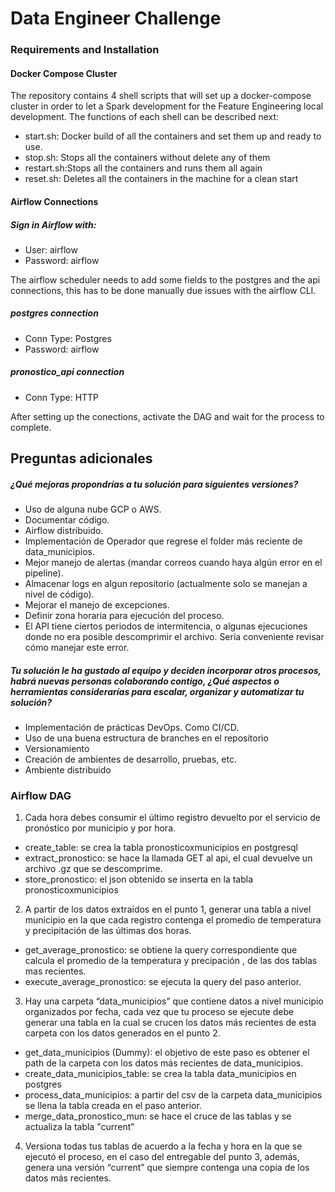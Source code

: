 # Data Engineer Challenge

### Requirements and Installation

#### Docker Compose Cluster

The repository contains 4 shell scripts that will set up a docker-compose 
cluster in order to let a Spark development for the Feature Engineering 
local development. The functions of each shell can be described next:

* start.sh: Docker build of all the containers and set them up and ready to use.
* stop.sh: Stops all the containers without delete any of them
* restart.sh:Stops all the containers and runs them all again
* reset.sh: Deletes all the containers in the machine for a clean start

#### Airflow Connections

##### Sign in Airflow with:
- User: airflow
- Password: airflow

The airflow scheduler needs to add some fields to the 
postgres and the api connections, this has to be done manually due issues
with the airflow CLI.

##### postgres connection
- Conn Type: Postgres
- Password: airflow

##### pronostico_api connection
- Conn Type: HTTP

After setting up the conections, activate the DAG and
wait for the process to complete.

## Preguntas adicionales

##### ¿Qué mejoras propondrías a tu solución para siguientes versiones?

- Uso de alguna nube GCP o AWS.
- Documentar código.
- Airflow distribuido.
- Implementación de Operador que regrese el folder más reciente de data_municipios.
- Mejor manejo de alertas (mandar correos cuando haya algún error en el pipeline).
- Almacenar logs en algun repositorio (actualmente solo se manejan a nivel de código). 
- Mejorar el manejo de excepciones.
- Definir zona horaria para ejecución del proceso.
- El API tiene ciertos periodos de intermitencia, o algunas ejecuciones donde no era posible descomprimir el archivo. Sería conveniente revisar cómo manejar este error.

##### Tu solución le ha gustado al equipo y deciden incorporar otros procesos, habrá nuevas personas colaborando contigo, ¿Qué aspectos o herramientas considerarías para escalar, organizar y automatizar tu solución?

- Implementación de prácticas DevOps. Como CI/CD.
- Uso de una buena estructura de branches en el repositorio
- Versionamiento
- Creación de ambientes de desarrollo, pruebas, etc.
- Ambiente distribuido

### Airflow DAG 
1. Cada hora debes consumir el último registro devuelto por el servicio de pronóstico por municipio y por hora.
  - create_table: se crea la tabla pronosticoxmunicipios en postgresql
  - extract_pronostico: se hace la llamada GET al api, el cual devuelve un archivo .gz que se descomprime.
  - store_pronostico: el json obtenido se inserta en la tabla pronosticoxmunicipios
2. A partir de los datos extraídos en el punto 1, generar una tabla a nivel municipio en la que cada registro contenga el promedio de temperatura y precipitación de las últimas dos horas.
  - get_average_pronostico: se obtiene la query correspondiente que calcula el promedio de la temperatura y precipación , de las dos tablas mas recientes.
  - execute_average_pronostico: se ejecuta la query del paso anterior.
3. Hay una carpeta “data_municipios” que contiene datos a nivel municipio organizados por fecha, cada vez que tu proceso se ejecute debe generar una tabla en la cual se crucen los datos más recientes de esta carpeta con los datos generados en el punto 2.
  - get_data_municipios (Dummy): el objetivo de este paso es obtener el path de la carpeta con los datos más recientes de data_municipios.
  - create_data_municipios_table: se crea la tabla data_municipios en postgres
  - process_data_municipios: a partir del csv de la carpeta data_municipios se llena la tabla creada en el paso anterior. 
  - merge_data_pronostico_mun: se hace el cruce de las tablas y se actualiza la tabla "current"
4. Versiona todas tus tablas de acuerdo a la fecha y hora en la que se ejecutó el proceso, en el caso del entregable del punto 3, además, genera una versión “current” que siempre contenga una copia de los datos más recientes.